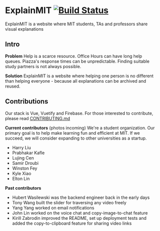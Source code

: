 # ExplainMIT [![Build Status](https://travis-ci.com/LingDingDong/feynman-mvp.svg?branch=master)](https://travis-ci.com/LingDingDong/feynman-mvp)

ExplainMIT is a website where MIT students, TAs and professors share visual explanations

## Intro

**Problem**
Help is a scarce resource. Office Hours can have long help queues. Piazza's response times can be unpredictable. Finding suitable study partners is not always possible. 

**Solution**
ExplainMIT is a website where helping one person is no different than helping everyone - because all explanations can be archived and reused. 

## Contributions
Our stack is Vue, Vuetify and Firebase. For those interested to contribute, please read [CONTRIBUTING.md](documentation/CONTRIBUTING.md)

**Current contributors** (photos incoming)
We're a student organization. Our primary goal is to help make learning fun and efficient at MIT. If we succeed, we will consider expanding to other universities as a startup. 
- Harry Liu 
- Prabhakar Kafle
- Lujing Cen
- Samir Droubi
- Winston Fey
- Kyle Xiao
- Elton Lin

**Past contributors**
- Hubert Wasilewski was the backend engineer back in the early days 
- Tony Wang built the slider for traversing any video freely 
- Yang Yang worked on email notifications
- John Lin worked on the voice chat and copy-image-to-chat feature
- Kirill Zabrodin improved the README, set up deployment tests and added the copy-to-clipboard feature for sharing video links
